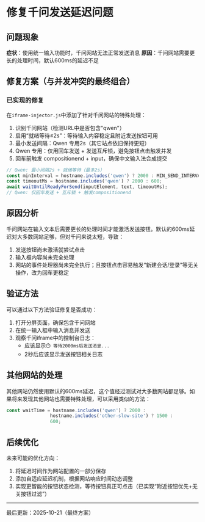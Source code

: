 # 修复千问发送延迟问题

## 问题现象

**症状**：使用统一输入功能时，千问网站无法正常发送消息
**原因**：千问网站需要更长的处理时间，默认600ms的延迟不足

## 修复方案（与并发冲突的最终组合）

### 已实现的修复

在`iframe-injector.js`中添加了针对千问网站的特殊处理：
1. 识别千问网站（检测URL中是否包含"qwen"）
2. 启用“就绪等待≤2s”：等待输入内容稳定且附近发送按钮可用
3. 最小发送间隔：Qwen 专用2s（其它站点依旧保持更短）
4. Qwen 专用：仅用回车发送 + 发送互斥锁，避免按钮点击触发并发
5. 回车前触发 compositionend + input，确保中文输入法合成提交

```javascript
// Qwen: 最小间隔2s + 就绪等待（最多2s）
const minInterval = hostname.includes('qwen') ? 2000 : MIN_SEND_INTERVAL;
const timeoutMs = hostname.includes('qwen') ? 2000 : 600;
await waitUntilReadyForSend(inputElement, text, timeoutMs);
// Qwen: 仅回车发送 + 互斥锁 + 触发compositionend
```

## 原因分析

千问网站在输入文本后需要更长的处理时间才能激活发送按钮。默认的600ms延迟对大多数网站足够，但对千问来说太短，导致：
1. 发送按钮尚未激活就尝试点击
2. 输入框内容尚未完全处理
3. 网站的事件处理器尚未完全执行；且按钮点击容易触发“新建会话/登录”等无关操作，改为回车更稳定

## 验证方法

可以通过以下方法验证修复是否成功：

1. 打开分屏页面，确保包含千问网站
2. 在统一输入框中输入消息并发送
3. 观察千问iframe中的控制台日志：
   - 应该显示`⏱️ 等待2000ms后发送消息...`
   - 2秒后应该显示发送按钮相关日志

## 其他网站的处理

其他网站仍然使用默认的600ms延迟，这个值经过测试对大多数网站都足够。如果将来发现其他网站也需要特殊处理，可以采用类似的方法：

```javascript
const waitTime = hostname.includes('qwen') ? 2000 : 
                hostname.includes('other-slow-site') ? 1500 : 
                600;
```

## 后续优化

未来可能的优化方向：
1. 将延迟时间作为网站配置的一部分保存
2. 添加自适应延迟机制，根据网站响应时间动态调整
3. 实现更智能的按钮状态检测，等待按钮真正可点击（已实现“附近按钮优先+无关按钮过滤”）

---

最后更新：2025-10-21（最终方案）
